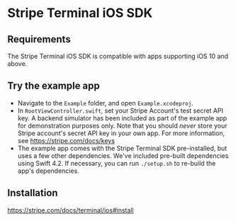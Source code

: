 # Stripe Terminal iOS SDK

## Requirements
The Stripe Terminal iOS SDK is compatible with apps supporting iOS 10 and above.

## Try the example app
- Navigate to the `Example` folder, and open `Example.xcodeproj`.
- In `RootViewController.swift`, set your Stripe Account's test secret API key. A backend simulator has been included as part of the example app for demonstration purposes only. Note that you should _never_ store your Stripe account's secret API key in your own app. For more information, see https://stripe.com/docs/keys
- The example app comes with the Stripe Terminal SDK pre-installed, but uses a few other dependencies. We've included pre-built dependencies using Swift 4.2. If necessary, you can run `./setup.sh` to re-build the app's dependencies.

## Installation
https://stripe.com/docs/terminal/ios#install


